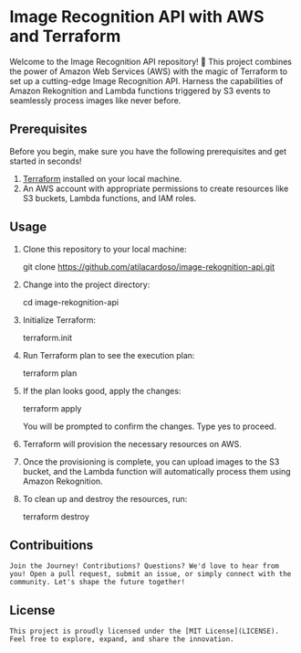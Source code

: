 # Image Recognition API with AWS and Terraform

Welcome to the Image Recognition API repository! 🌟 This project combines the power of Amazon Web Services (AWS) with the magic of Terraform to set up a cutting-edge Image Recognition API. Harness the capabilities of Amazon Rekognition and Lambda functions triggered by S3 events to seamlessly process images like never before.

## Prerequisites

Before you begin, make sure you have the following prerequisites and get started in seconds!

1. [Terraform](https://www.terraform.io/downloads.html) installed on your local machine.
2. An AWS account with appropriate permissions to create resources like S3 buckets, Lambda functions, and IAM roles.

## Usage

1. Clone this repository to your local machine:

   git clone https://github.com/atilacardoso/image-rekognition-api.git

2.  Change into the project directory:

    cd image-rekognition-api

3. Initialize Terraform:

    terraform.init

4. Run Terraform plan to see the execution plan:

    terraform plan

5. If the plan looks good, apply the changes:

    terraform apply

    You will be prompted to confirm the changes. Type yes to proceed.

6. Terraform will provision the necessary resources on AWS.

7. Once the provisioning is complete, you can upload images to the S3 bucket, and the Lambda function will automatically process them using Amazon Rekognition.

8. To clean up and destroy the resources, run:

    terraform destroy

##  Contribuitions 

    Join the Journey! Contributions? Questions? We'd love to hear from you! Open a pull request, submit an issue, or simply connect with the community. Let's shape the future together!

## License

    This project is proudly licensed under the [MIT License](LICENSE). Feel free to explore, expand, and share the innovation.


